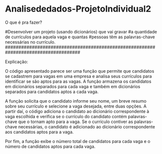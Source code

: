 # Analisededados-ProjetoIndividual2

O que é pra fazer?

#Desenvolver um projeto (usando dicionários) que vai gravar
#a quantidade de currículos para aquela vaga e quantas
#pessoas têm as palavras-chave necessárias no currículo. 
####################################################################################

Explicação:

O código apresentado parece ser uma função que permite que candidatos se cadastrem para vagas em uma empresa e analisa seus currículos para identificar se são aptos para as vagas. A função armazena os candidatos em dicionários separados para cada vaga e também em dicionários separados para candidatos aptos a cada vaga.

A função solicita que o candidato informe seu nome, um breve resumo sobre seu currículo e selecione a vaga desejada, entre duas opções. A partir daí, o código adiciona o candidato ao dicionário correspondente à vaga escolhida e verifica se o currículo do candidato contém palavras-chave que o tornam apto para a vaga. Se o currículo contiver as palavras-chave necessárias, o candidato é adicionado ao dicionário correspondente aos candidatos aptos para a vaga.

Por fim, a função exibe o número total de candidatos para cada vaga e o número de candidatos aptos para cada vaga.
